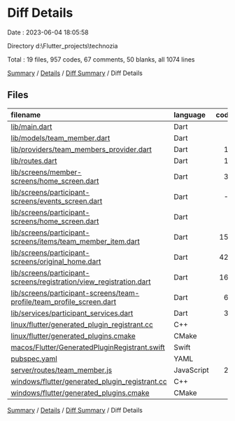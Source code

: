 # Diff Details

Date : 2023-06-04 18:05:58

Directory d:\\Flutter_projects\\technozia

Total : 19 files,  957 codes, 67 comments, 50 blanks, all 1074 lines

[Summary](results.md) / [Details](details.md) / [Diff Summary](diff.md) / Diff Details

## Files
| filename | language | code | comment | blank | total |
| :--- | :--- | ---: | ---: | ---: | ---: |
| [lib/main.dart](/lib/main.dart) | Dart | 7 | 0 | 0 | 7 |
| [lib/models/team_member.dart](/lib/models/team_member.dart) | Dart | 4 | 1 | 0 | 5 |
| [lib/providers/team_members_provider.dart](/lib/providers/team_members_provider.dart) | Dart | 17 | 0 | 4 | 21 |
| [lib/routes.dart](/lib/routes.dart) | Dart | 12 | 0 | 0 | 12 |
| [lib/screens/member-screens/home_screen.dart](/lib/screens/member-screens/home_screen.dart) | Dart | 33 | 0 | 4 | 37 |
| [lib/screens/participant-screens/events_screen.dart](/lib/screens/participant-screens/events_screen.dart) | Dart | -7 | -8 | 7 | -8 |
| [lib/screens/participant-screens/home_screen.dart](/lib/screens/participant-screens/home_screen.dart) | Dart | 7 | 28 | 3 | 38 |
| [lib/screens/participant-screens/items/team_member_item.dart](/lib/screens/participant-screens/items/team_member_item.dart) | Dart | 156 | 2 | 6 | 164 |
| [lib/screens/participant-screens/original_home.dart](/lib/screens/participant-screens/original_home.dart) | Dart | 429 | 17 | 16 | 462 |
| [lib/screens/participant-screens/registration/view_registration.dart](/lib/screens/participant-screens/registration/view_registration.dart) | Dart | 161 | 3 | 0 | 164 |
| [lib/screens/participant-screens/team-profile/team_profile_screen.dart](/lib/screens/participant-screens/team-profile/team_profile_screen.dart) | Dart | 65 | 1 | 1 | 67 |
| [lib/services/participant_services.dart](/lib/services/participant_services.dart) | Dart | 38 | 2 | 3 | 43 |
| [linux/flutter/generated_plugin_registrant.cc](/linux/flutter/generated_plugin_registrant.cc) | C++ | 4 | 0 | 0 | 4 |
| [linux/flutter/generated_plugins.cmake](/linux/flutter/generated_plugins.cmake) | CMake | 1 | 0 | 0 | 1 |
| [macos/Flutter/GeneratedPluginRegistrant.swift](/macos/Flutter/GeneratedPluginRegistrant.swift) | Swift | 2 | 0 | 0 | 2 |
| [pubspec.yaml](/pubspec.yaml) | YAML | 2 | 0 | 0 | 2 |
| [server/routes/team_member.js](/server/routes/team_member.js) | JavaScript | 22 | 21 | 6 | 49 |
| [windows/flutter/generated_plugin_registrant.cc](/windows/flutter/generated_plugin_registrant.cc) | C++ | 3 | 0 | 0 | 3 |
| [windows/flutter/generated_plugins.cmake](/windows/flutter/generated_plugins.cmake) | CMake | 1 | 0 | 0 | 1 |

[Summary](results.md) / [Details](details.md) / [Diff Summary](diff.md) / Diff Details
